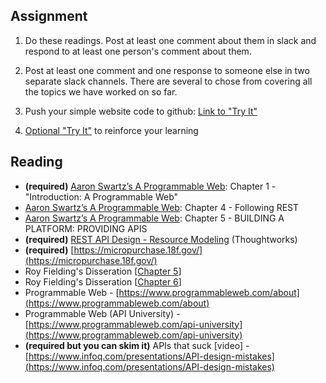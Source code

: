 ## Assignment

1) Do these readings. Post at least one comment about them in slack and respond to at least one person's comment about them.

2) Post at least one comment and one response to someone else in two separate slack channels. There are several to chose from covering all the topics we have worked on so far.

3) Push your simple website code to github: [Link to "Try It"](https://github.com/dmil/hks-coursework/blob/master/github.md#try-it-3)

4) [Optional "Try It"](https://github.com/dmil/hks-coursework/blob/master/github.md#try-it-optional
) to reinforce your learning

## Reading
* **(required)** [Aaron Swartz’s A Programmable Web](https://goo.gl/L21hJQ): Chapter 1 -"Introduction: A Programmable Web"
* [Aaron Swartz’s A Programmable Web](https://goo.gl/L21hJQ): Chapter 4 - Following REST
* [Aaron Swartz’s A Programmable Web](https://goo.gl/L21hJQ): Chapter 5 - BUILDING A PLATFORM: PROVIDING APIS
* **(required)** [REST API Design - Resource Modeling](https://www.thoughtworks.com/insights/blog/rest-api-design-resource-modeling) (Thoughtworks)
* **(required)** [https://micropurchase.18f.gov/](https://micropurchase.18f.gov/)
* Roy Fielding's Disseration [[Chapter 5](http://www.ics.uci.edu/~fielding/pubs/dissertation/rest_arch_style.htm#sec_5_2_1_1)]
* Roy Fielding's Disseration [[Chapter 6](http://www.ics.uci.edu/~fielding/pubs/dissertation/evaluation.htm#sec_6_2)]
* Programmable Web - [https://www.programmableweb.com/about](https://www.programmableweb.com/about)
* Programmable Web (API University) - [https://www.programmableweb.com/api-university](https://www.programmableweb.com/api-university) 
* **(required but you can skim it)** APIs that suck [video] - [https://www.infoq.com/presentations/API-design-mistakes](https://www.infoq.com/presentations/API-design-mistakes)

